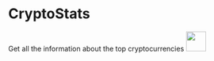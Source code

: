 # CryptoStats
Get all the information about the top cryptocurrencies
<img src="https://media.giphy.com/media/vFKqnCdLPNOKc/giphy.gif" width="40" height="40" />

